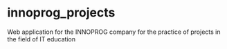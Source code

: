 # innoprog_projects
Web application for the INNOPROG company for the practice of projects in the field of IT education

